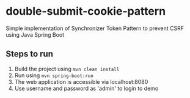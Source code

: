 # double-submit-cookie-pattern

Simple implementation of Synchronizer Token Pattern to prevent CSRF using Java Spring Boot

## Steps to run
1. Build the project using `mvn clean install`
2. Run using `mvn spring-boot:run`
3. The web application is accessible via localhost:8080
4. Use username and password as 'admin' to login to demo
